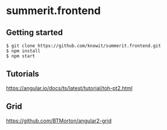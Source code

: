# summerit.frontend

## Getting started

```
$ git clone https://github.com/knowit/summerit.frontend.git
$ npm install
$ npm start
```

## Tutorials

https://angular.io/docs/ts/latest/tutorial/toh-pt2.html

## Grid

https://github.com/BTMorton/angular2-grid